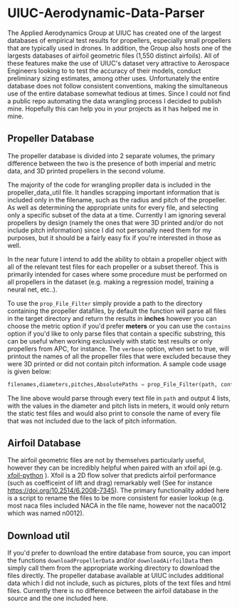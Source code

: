 # UIUC-Aerodynamic-Data-Parser

The Applied Aerodynamics Group at UIUC has created one of the largest databases of empirical test results for propellers, especially small propellers that are typically used in drones. In addition, the Group also hosts one of the largests databases of airfoil geometric files (1,550 distinct airfoils). All of these features make the use of UIUC's dataset very attractive to Aerospace Engineers looking to to test the accuracy of their models, conduct preliminary sizing estimates, among other uses. Unfortunately the entire database does not follow consistent conventions, making the simultaneous use of the entire database somewhat tedious at times. Since I could not find a public repo automating the data wrangling process I decided to publish mine. Hopefully this can help you in your projects as it has helped me in mine.



## Propeller Database

The propeller database is divided into 2 separate volumes, the primary difference between the two is the presence of both imperial and metric data, and 3D printed propellers in the second volume.

The majority of the code for wrangling propller data is included in the propeller_data_util file. It handles scrapping important information that is included only in the filename, such as the radius and pitch of the propeller. As well as determining the appropriate units for every file, and selecting only a specific subset of the data at a time. Currently I am ignoring several propellers by design (namely the ones that were 3D printed and/or do not include pitch information) since I did not personally need them for my purposes, but it should be a fairly easy fix if you're interested in those as well.

In the near future I intend to add the ability to obtain a propeller object with all of the relevant test files for each propeller or a subset thereof. This is primarily intended for cases where some procedure must be performed on all propellers in the dataset (e.g. making a regression model, training a neural net, etc..).

To use the `prop_File_Filter` simply provide a path to the directory containing the propeller datafiles, by default the function will parse all files in the target directory and return the results in **inches** however you can choose the metric option if you'd prefer **meters** or you can use the `contains` option if you'd like to only parse files that contain a specific substring, this can be useful when working exclusively with static test results or only propellers from APC, for instance.  The `verbose` option, when set to true, will printout the names of all the propeller files that were excluded because they were 3D printed or did not contain pitch information. A sample code usage is given below:

```python
filenames,diameters,pitches,AbsolutePaths = prop_File_Filter(path, contains="static", metric=True, verbose=True)
```

The line above would parse through every text file in `path` and output 4 lists, with the values in the diameter and pitch lists in meters, it would only return the static test files and would also print to console the name of every file that was not included due to the lack of pitch information.

## Airfoil Database

The airfoil geometric files are not by themselves particularly useful, however they can be incredibly helpful when paired with an xfoil api (e.g. [xfoil-python](https://github.com/DARcorporation/xfoil-python) ). Xfoil is a 2D flow solver that predicts airfoil performance (such as coefficeint of lift and drag) remarkably well (See for instance https://doi.org/10.2514/6.2008-7345). The primary functionality added here is a script to rename the files to be more consistent for easier lookup (e.g. most naca files included  NACA in the file name, however not the naca0012 which was named n0012). 



## Download util

If you'd prefer to download the entire database from source, you can import the functions  `downloadPropellerData`  and/or `downloadAirfoilData` then simply call them from the appropriate working directory to download the files directly.  The propeller database available at UIUC includes additional data which I did not include, such as pictures, plots of the text files and html files. Currently there is no difference between the airfoil database in the source and the one included here.
